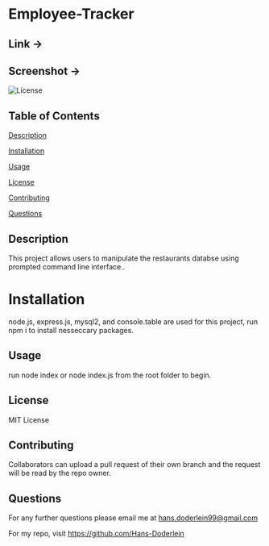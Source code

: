 # Employee-Tracker

## Link ->

## Screenshot ->

![License](https://img.shields.io/badge/license-MIT-blue)

## Table of Contents

[Description](#description)

[Installation](#installation)

[Usage](#usage)

[License](#license)

[Contributing](#contributing)

[Questions](#questions)

## Description

This project allows users to manipulate the restaurants databse using prompted command line interface..

# Installation

node.js, express.js, mysql2, and console.table are used for this project, run npm i to install nesseccary packages.

## Usage

run node index or node index.js from the root folder to begin.

## License

MIT License

## Contributing

Collaborators can upload a pull request of their own branch and the request will be read by the repo owner.

## Questions

For any further questions please email me at hans.doderlein99@gmail.com

For my repo, visit https://github.com/Hans-Doderlein
